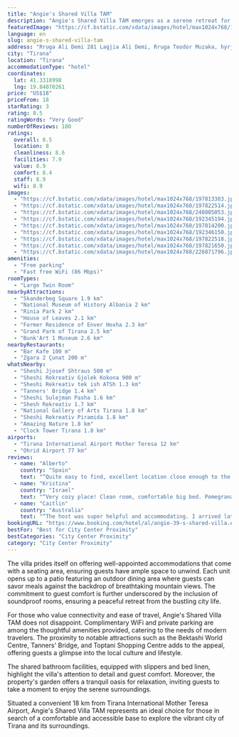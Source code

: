 ```yaml
---
title: "Angie's Shared Villa TAM"
description: "Angie's Shared Villa TAM emerges as a serene retreat for travelers seeking a blend of comfort and convenience in the heart of Tirana."
featuredImage: "https://cf.bstatic.com/xdata/images/hotel/max1024x768/197813383.jpg?k=8168087af0bf9f0039454efe0e8135618467b8ff6cef620ce83b5898b06a9f68&o=&hp=1"
language: en
slug: angie-s-shared-villa-tam
address: "Rruga Ali Demi 281 Lagjia Ali Demi, Rruga Teodor Muzaka, hyrja nr 3., 1001 Tirana, Albania"
city: "Tirana"
location: "Tirana"
accommodationType: "hotel"
coordinates:
  lat: 41.3318998
  lng: 19.84070261
price: "US$18"
priceFrom: 18
starRating: 3
rating: 8.5
ratingWords: "Very Good"
numberOfReviews: 180
ratings:
  overall: 8.5
  location: 8
  cleanliness: 8.6
  facilities: 7.9
  value: 8.9
  comfort: 8.4
  staff: 8.9
  wifi: 8.9
images:
  - "https://cf.bstatic.com/xdata/images/hotel/max1024x768/197813383.jpg?k=8168087af0bf9f0039454efe0e8135618467b8ff6cef620ce83b5898b06a9f68&o=&hp=1"
  - "https://cf.bstatic.com/xdata/images/hotel/max1024x768/197822514.jpg?k=cc5579e28283493fa2b52c56076e47e844bff5c1aa7bd218a6bd638b0590b0e3&o=&hp=1"
  - "https://cf.bstatic.com/xdata/images/hotel/max1024x768/240805053.jpg?k=d3c9a48077f44991e9ec415c4fcab56a365421d5479a04b65113ba7562f5b749&o=&hp=1"
  - "https://cf.bstatic.com/xdata/images/hotel/max1024x768/192345194.jpg?k=72f57f8c1a3ea04ecdd9f07cd094376bc243aa7fa9af02b5ba13cfe108c4858a&o=&hp=1"
  - "https://cf.bstatic.com/xdata/images/hotel/max1024x768/197814200.jpg?k=c5f572abb970875de9d4fdc72bc986926c3edc3da271a0b81cce5f4203b892b8&o=&hp=1"
  - "https://cf.bstatic.com/xdata/images/hotel/max1024x768/192346150.jpg?k=6bce62711f38e5a2dbfc4ebf39dab2c96013f605cbcc1e8fa43f860833df7197&o=&hp=1"
  - "https://cf.bstatic.com/xdata/images/hotel/max1024x768/197822518.jpg?k=a5cf338ed1da98bebae378f652cc443e7c7d93c8f3bb384a4a905378256a5a25&o=&hp=1"
  - "https://cf.bstatic.com/xdata/images/hotel/max1024x768/197821650.jpg?k=52c060b0eb187f2052eb4372ab07d85bf6b2c90fa4e72051654b7d74fa4948f8&o=&hp=1"
  - "https://cf.bstatic.com/xdata/images/hotel/max1024x768/226871796.jpg?k=47369a0bcef900743b8d2ba2cd5940ee270fcb05ed3536c08d8d578858fb9b0a&o=&hp=1"
amenities:
  - "Free parking"
  - "Fast free WiFi (86 Mbps)"
roomTypes:
  - "Large Twin Room"
nearbyAttractions:
  - "Skanderbeg Square 1.9 km"
  - "National Museum of History Albania 2 km"
  - "Rinia Park 2 km"
  - "House of Leaves 2.1 km"
  - "Former Residence of Enver Hoxha 2.3 km"
  - "Grand Park of Tirana 2.5 km"
  - "Bunk'Art 1 Museum 2.6 km"
nearbyRestaurants:
  - "Bar Kafe 100 m"
  - "Zgara 2 Çunat 200 m"
whatsNearby:
  - "Sheshi Jjosef Shtraus 500 m"
  - "Sheshi Rekreativ Gjolek Kokona 900 m"
  - "Sheshi Rekreativ tek ish ATSh 1.3 km"
  - "Tanners' Bridge 1.4 km"
  - "Sheshi Sulejman Pasha 1.6 km"
  - "Shesh Rekreativ 1.7 km"
  - "National Gallery of Arts Tirana 1.8 km"
  - "Sheshi Rekreativ Piramida 1.8 km"
  - "Amazing Nature 1.8 km"
  - "Clock Tower Tirana 1.8 km"
airports:
  - "Tirana International Airport Mother Teresa 12 km"
  - "Ohrid Airport 77 km"
reviews:
  - name: "Alberto"
    country: "Spain"
    text: "“Quite easy to find, excellent location close enough to the city center. The hosts were very friendly”"
  - name: "Kristina"
    country: "Israel"
    text: "“Very cozy place! Clean room, comfortable big bed. Pomegranates and lemons bloom in the yard and a cute cat walk near the window ☺️ It was a little cold at night but there was a blanket in the wardrobe so it isn't a problem. We felt like we were...”"
  - name: "Caitlin"
    country: "Australia"
    text: "“The host was super helpful and accommodating. I arrived late in the night and she was up to show me my room and let me settle. It has a laundry outside the bathroom, which is handy. The place was very clean. It was close enough to walk to...”"
bookingURL: "https://www.booking.com/hotel/al/angie-39-s-shared-villa.en-gb.html?aid=8035640"
bestFor: "Best for City Center Proximity"
bestCategories: "City Center Proximity"
category: "City Center Proximity"
---
```


The villa prides itself on offering well-appointed accommodations that come with a seating area, ensuring guests have ample space to unwind. Each unit opens up to a patio featuring an outdoor dining area where guests can savor meals against the backdrop of breathtaking mountain views. The commitment to guest comfort is further underscored by the inclusion of soundproof rooms, ensuring a peaceful retreat from the bustling city life.

For those who value connectivity and ease of travel, Angie's Shared Villa TAM does not disappoint. Complimentary WiFi and private parking are among the thoughtful amenities provided, catering to the needs of modern travelers. The proximity to notable attractions such as the Bektashi World Centre, Tanners' Bridge, and Toptani Shopping Centre adds to the appeal, offering guests a glimpse into the local culture and lifestyle.

The shared bathroom facilities, equipped with slippers and bed linen, highlight the villa's attention to detail and guest comfort. Moreover, the property's garden offers a tranquil oasis for relaxation, inviting guests to take a moment to enjoy the serene surroundings.

Situated a convenient 18 km from Tirana International Mother Teresa Airport, Angie's Shared Villa TAM represents an ideal choice for those in search of a comfortable and accessible base to explore the vibrant city of Tirana and its surroundings.